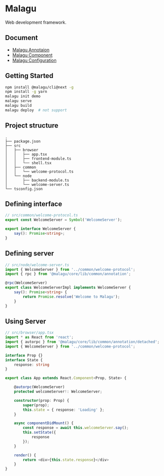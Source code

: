 # Malagu

Web development framework.

## Document

* [Malagu Annotaion](https://github.com/muxiangqiu/malagu/blob/master/doc/annotation.md)
* [Malagu Component](https://github.com/muxiangqiu/malagu/blob/master/doc/component.md)
* [Malagu Configuration](https://github.com/muxiangqiu/malagu/blob/master/doc/config.md)


## Getting Started

```bash
npm install @malagu/cli@next -g
npm install -g yarn
malagu init demo
malagu serve
malagu build
malagu deploy  # not support
```

## Project structure
```
.
├── package.json
├── src
│   ├── browser
│   │   ├── app.tsx
│   │   ├── frontend-module.ts
│   │   └── shell.tsx
│   ├── common
│   │   └── welcome-protocol.ts
│   └── node
│       ├── backend-module.ts
│       └── welcome-server.ts
└── tsconfig.json
```

## Defining interface

```typescript
// src/common/welcome-protocol.ts
export const WelcomeServer = Symbol('WelcomeServer');

export interface WelcomeServer {
    say(): Promise<string>;
}

```
## Defining server

```typescript
// src/node/welcome-server.ts
import { WelcomeServer } from '../common/welcome-protocol';
import { rpc } from '@malagu/core/lib/common/annotation';

@rpc(WelcomeServer)
export class WelcomeServerImpl implements WelcomeServer {
    say(): Promise<string> {
        return Promise.resolve('Welcome to Malagu');
    }
}
```

## Using Server

```typescript
// src/browser/app.tsx
import * as React from 'react';
import { autorpc } from '@malagu/core/lib/common/annotation/detached';
import { WelcomeServer } from '../common/welcome-protocol';

interface Prop {}
interface State {
    response: string
}

export class App extends React.Component<Prop, State> {

    @autorpc(WelcomeServer)
    protected welcomeServer!: WelcomeServer;

    constructor(prop: Prop) {
        super(prop);
        this.state = { response: 'Loading' };
    }

    async componentDidMount() {
        const response = await this.welcomeServer.say();
        this.setState({
            response
        });
    }

    render() {
        return <div>{this.state.response}</div>
    }
}

```